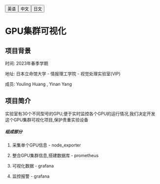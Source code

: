 <a hreaf="README_EN.md"><button align="right">英语</button></a><a hreaf="README_CN.md"><button align="right">中文</button></a><a hreaf="README_JP.md"><button align="right">日文</button></a>

# GPU集群可视化



## 项目背景

时间: 2023年春季学期

地址: 日本立命馆大学 - 情报理工学院 - 视觉处理实验室(VIP)

成员:  Youling Huang , Yinan Yang

## 项目简介

实验室有30个不同型号的GPU,便于实时监控各个GPU的运行情况,我们决定开发这个GPU集群可视化项目,保护贵重实验设备

##### 组成部分

1. 采集单个GPU信息 - node_exporter
2. 整合GPU集群信息,搭建数据库 - prometheus
3. 可视化数据 - grafana

4. 监控报警 - grafana